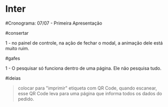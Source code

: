 # Inter

#Cronograma: 07/07 - Primeira Apresentação

#consertar

1 - no painel de controle, na ação de fechar o modal, a animação dele está muito ruim.

#gafes

1 - O pesquisar só funciona dentro de uma página. Ele não pesquisa tudo.

#ideias

> colocar para "imprimir" etiqueta com QR Code, quando escanear, esse QR Code leva para uma página que informa todos os dados do pedido.
